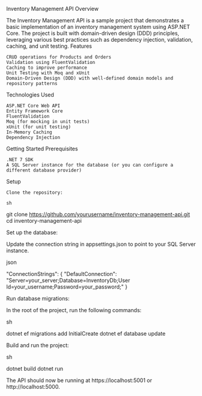 Inventory Management API
Overview

The Inventory Management API is a sample project that demonstrates a basic implementation of an inventory management system using ASP.NET Core. The project is built with domain-driven design (DDD) principles, leveraging various best practices such as dependency injection, validation, caching, and unit testing.
Features

    CRUD operations for Products and Orders
    Validation using FluentValidation
    Caching to improve performance
    Unit Testing with Moq and xUnit
    Domain-Driven Design (DDD) with well-defined domain models and repository patterns

Technologies Used

    ASP.NET Core Web API
    Entity Framework Core
    FluentValidation
    Moq (for mocking in unit tests)
    xUnit (for unit testing)
    In-Memory Caching
    Dependency Injection

Getting Started
Prerequisites

    .NET 7 SDK
    A SQL Server instance for the database (or you can configure a different database provider)

Setup

    Clone the repository:

    sh

git clone https://github.com/yourusername/inventory-management-api.git
cd inventory-management-api

Set up the database:

Update the connection string in appsettings.json to point to your SQL Server instance.

json

"ConnectionStrings": {
  "DefaultConnection": "Server=your_server;Database=InventoryDb;User Id=your_username;Password=your_password;"
}

Run database migrations:

In the root of the project, run the following commands:

sh

dotnet ef migrations add InitialCreate
dotnet ef database update

Build and run the project:

sh

dotnet build
dotnet run

The API should now be running at https://localhost:5001 or http://localhost:5000.
